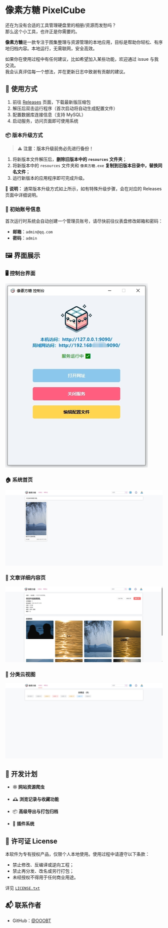 # 像素方糖 PixelCube

还在为没有合适的工具管理硬盘里的相册/资源而发愁吗？  
那么这个小工具，也许正是你需要的。

**像素方糖**是一款专注于图集整理与资源管理的本地应用，目标是帮助你轻松、有序地归档内容。本地运行，无需联网，安全高效。

如果你在使用过程中有任何建议，比如希望加入某些功能，欢迎通过 issue 与我交流。  
我会认真评估每一个想法，并在更新日志中致谢有贡献的建议。




## 🧭 使用方式

1. 前往 [Releases](https://github.com/OOOBT/PixelCube/releases) 页面，下载最新版压缩包  
2. 解压后双击运行程序（首次启动将自动生成配置文件）  
3. 配置数据库连接信息（支持 MySQL）  
4. 启动服务，访问页面即可使用系统  

### 📦 版本升级方式
> ⚠️ **注意：版本升级前务必先进行备份！**
1. 将新版本文件解压后，**删除旧版本中的 `resources` 文件夹**；
2. 将新版本中的 `resources` 文件夹和 `像素方糖.exe` **复制到旧版本目录中，替换同名文件**；
3. 运行新版本的应用程序即可完成升级。

📌 **说明：** 通常版本升级方式如上所示，如有特殊升级步骤，会在对应的 Releases 页面中详细说明。



### 🔐 初始账号信息

首次运行时系统会自动创建一个管理员账号，请尽快前往仪表盘修改邮箱和密码：

- **邮箱**：`admin@qq.com`  
- **密码**：`admin`  


## 🖼️ 界面展示
### 🖥️ 控制台界面

![控制台](preview/q-00.jpg)


### 🏠 系统首页

![系统首页](preview/q-01.png)


### 📄 文章详细内容页

![文章详情](preview/q-02.png)


### 🧩 分类云视图

![分类云](preview/q-03.png)



## 🚧 开发计划

- 🕸 **网站资源爬虫**  

- 🕰 **浏览记录与收藏功能**

- 📦 **高级导出与打包归档**

- 🧩 **插件系统**



## 📄 许可证 License

本软件为专有授权产品，仅限个人本地使用。使用过程中请遵守以下条款：

- 禁止修改、反编译或逆向工程；
- 禁止再分发、改名或另行打包；
- 未经授权不得用于任何商业用途。

详见 [`LICENSE.txt`](./LICENSE.txt)


## 📬 联系作者

- GitHub：[@OOOBT](https://github.com/OOOBT)
